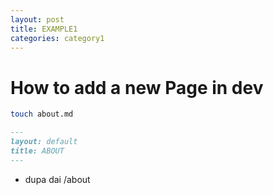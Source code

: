 ```yaml
---
layout: post
title: EXAMPLE1
categories: category1
---
```


# How to add a new Page in dev

```bash
touch about.md
```

```markdown
---
layout: default
title: ABOUT
---
```

- dupa dai /about